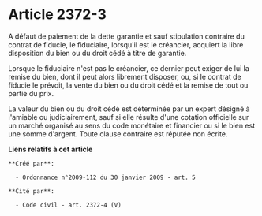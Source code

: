 # Article 2372-3

A défaut de paiement de la dette garantie et sauf stipulation contraire du contrat de fiducie, le fiduciaire, lorsqu'il est
le créancier, acquiert la libre disposition du bien ou du droit cédé à titre de garantie. 

Lorsque le fiduciaire n'est pas le créancier, ce dernier peut exiger de lui la remise du bien, dont il peut alors librement
disposer, ou, si le contrat de fiducie le prévoit, la vente du bien ou du droit cédé et la remise de tout ou partie du prix. 

La valeur du bien ou du droit cédé est déterminée par un expert désigné à l'amiable ou judiciairement, sauf si elle résulte
d'une cotation officielle sur un marché organisé au sens du code monétaire et financier ou si le bien est une somme d'argent.
Toute clause contraire est réputée non écrite.

**Liens relatifs à cet article**

	**Créé par**:

	  - Ordonnance n°2009-112 du 30 janvier 2009 - art. 5

	**Cité par**:

	  - Code civil - art. 2372-4 (V)
